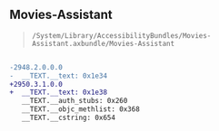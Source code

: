 ## Movies-Assistant

> `/System/Library/AccessibilityBundles/Movies-Assistant.axbundle/Movies-Assistant`

```diff

-2948.2.0.0.0
-  __TEXT.__text: 0x1e34
+2950.3.1.0.0
+  __TEXT.__text: 0x1e38
   __TEXT.__auth_stubs: 0x260
   __TEXT.__objc_methlist: 0x368
   __TEXT.__cstring: 0x654

```
